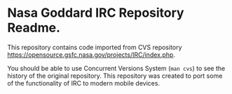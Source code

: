 # Nasa Goddard IRC Repository Readme.

This repository contains code imported from CVS repository https://opensource.gsfc.nasa.gov/projects/IRC/index.php.

You should be able to use Concurrent Versions System (`man cvs`) to see the history of the original repository.
This repository was created to port some of the functionality of IRC to modern mobile devices.
